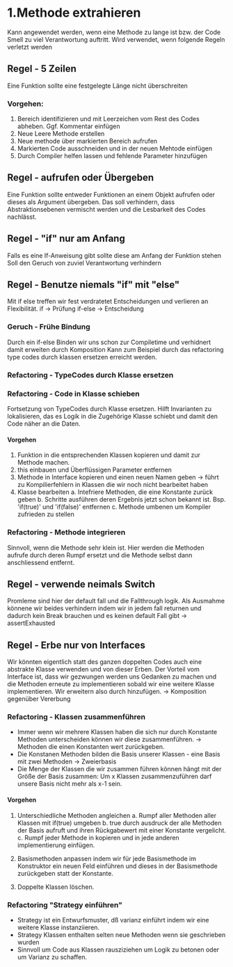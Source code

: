 # 1.Methode extrahieren
Kann angewendet werden, wenn eine Methode zu lange ist bzw. der Code Smell zu viel Verantwortung auftritt. Wird verwendet, wenn folgende Regeln verletzt werden

## Regel - 5 Zeilen
Eine Funktion sollte eine festgelegte Länge nicht überschreiten

### Vorgehen:
1. Bereich identifizieren und mit Leerzeichen vom Rest des Codes abheben. Ggf. Kommentar einfügen
2. Neue Leere Methode erstellen
3. Neue methode über markierten Bereich aufrufen
4. Markierten Code ausschneiden und in der neuen Mehtode einfügen
5. Durch Compiler helfen lassen und fehlende Parameter hinzufügen

## Regel - aufrufen oder Übergeben
Eine Funktion sollte entweder Funktionen an einem Objekt aufrufen oder dieses als Argument übergeben. 
Das soll verhindern, dass Abstraktionsebenen vermischt werden und die Lesbarkeit des Codes nachlässt.

## Regel - "if" nur am Anfang
Falls es eine If-Anweisung gibt sollte diese am Anfang der Funktion stehen
Soll den Geruch von zuviel Verantwortung verhindern

## Regel - Benutze niemals "if" mit "else"
Mit if else treffen wir fest verdratetet Entscheidungen und verlieren an Flexibilität.
if -> Prüfung 
if-else -> Entscheidung

### Geruch - Frühe Bindung
Durch ein if-else Binden wir uns schon zur Compiletime und verhidnert damit erweiten durch Komposition
Kann zum Beispiel durch das refactoring type codes durch klassen ersetzen erreicht werden.

### Refactoring - TypeCodes durch Klasse ersetzen

### Refactoring - Code in Klasse schieben
Fortsetzung von TypeCodes durch Klasse ersetzen.
Hilft Invarianten zu lokalisieren, das es Logik in die Zugehörige Klasse schiebt und damit den Code näher an die Daten.

#### Vorgehen
1. Funktion in die entsprechenden Klassen kopieren und damit zur Methode machen.
2. this einbauen und Überflüssigen Parameter entfernen
3. Methode in Interface kopieren und einen neuen Namen geben -> führt zu Kompilierfehlern in Klassen die wir noch nicht bearbeitet haben
4. Klasse bearbeiten
  a. Intefriere Methoden, die eine Konstante zurück geben
  b. Schritte ausführen deren Ergebnis jetzt schon bekannt ist. Bsp. 'if(true)' und 'if(false)' entfernen
  c. Methode umbenen um Kompiler zufrieden zu stellen

### Refactoring - Methode integrieren
Sinnvoll, wenn die Methode sehr klein ist. Hier werden die Methoden aufrufe durch deren Rumpf ersetzt und die Methode selbst dann anschliessend entfernt.

## Regel - verwende neimals Switch
Promleme sind hier der default fall und die Fallthrough logik. Als Ausmahme könnene wir beides verhindern indem wir in jedem fall returnen und dadurch kein Break brauchen und es keinen default Fall gibt -> assertExhausted

## Regel - Erbe nur von Interfaces
Wir könnten eigentlich statt des ganzen doppelten Codes auch eine abstrakte Klasse verwenden und von dieser Erben. Der Vorteil vom Interface ist, dass wir gezwungen werden uns Gedanken zu machen und die Methoden erneute zu implementieren sobald wir eine weitere Klasse implementieren. Wir erweitern also durch hinzufügen. -> Komposition gegenüber Vererbung 

### Refactoring - Klassen zusammenführen
- Immer wenn wir mehrere Klassen haben die sich nur durch Konstante Methoden unterscheiden können wir diese zusammenführen. -> Methoden die einen Konstanten wert zurückgeben.
- Die Konstanen Methoden bilden die Basis unserer Klassen - eine Basis mit zwei Methoden -> Zweierbasis
-  Die Menge der Klassen die wir zusammen führen können hängt mit der Größe der Basis zusammen: Um x Klassen zusammenzuführen darf unsere Basis nicht mehr als x-1 sein.

#### Vorgehen
1. Unterschiedliche Methoden angleichen
  a. Rumpf aller Methoden aller Klassen mit if(true) umgeben
  b. true durch ausdruck der alle Methoden der Basis aufruft und ihren Rückgabewert mit einer Konstante vergelicht. 
  c. Rumpf jeder Methode in kopieren und in jede anderen implementierung einfügen.

2. Basismethoden anpassen indem wir für jede Basismethode im Konstruktor ein neuen Feld einführen und dieses in der Basismethode zurückgeben statt der Konstante. 

3. Doppelte Klassen löschen. 

### Refactoring "Strategy einführen"
- Strategy ist ein Entwurfsmuster, dß varianz einführt indem wir eine weitere Klasse instanziieren.
- Strategy Klassen enthalten selten neue Methoden wenn sie geschrieben wurden
- Sinnvoll um Code aus Klassen rausziziehen um Logik zu betonen oder um Varianz zu schaffen.

